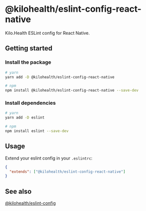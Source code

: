 # @kilohealth/eslint-config-react-native

Kilo.Health ESLint config for React Native.

## Getting started

### Install the package

```bash
# yarn
yarn add -D @kilohealth/eslint-config-react-native

# npm
npm install @kilohealth/eslint-config-react-native --save-dev
```

### Install dependencies

```bash
# yarn
yarn add -D eslint

# npm
npm install eslint --save-dev
```

## Usage

Extend your eslint config in your `.eslintrc`:

```json
{
  "extends": ["@kilohealth/eslint-config-react-native"]
}
```

## See also

[@kilohealth/eslint-config](https://npm.im/@kilohealth/eslint-config)
